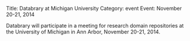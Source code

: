 Title: Databrary at Michigan University
Category: event
Event: November 20-21, 2014

Databrary will participate in a meeting for research domain repositories at the University of Michigan in Ann Arbor, November 20-21, 2014.